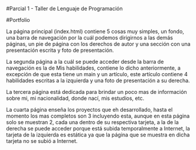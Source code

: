 #Parcial 1 - Taller de Lenguaje de Programación

#Portfolio

La página principal (index.html) contiene 5 cosas muy simples, un fondo, una barra de navegación por la cuál podemos dirigirnos a las demás páginas, un pie de página con los derechos de autor y una sección con una presentación escrita y foto de presentación.

La segunda página a la cuál se puede acceder desde la barra de navegación es la de Mis habilidades, contiene lo dicho anteriormente, a excepción de que esta tiene un main y un artículo, este artículo contiene 4 habilidades escritas a la izquierda y una foto de presentación a su derecha.

La tercera página está dedicada para brindar un poco mas de información sobre mi, mi nacionalidad, donde nací, mis estudios, etc.

La cuarta página enseña los proyectos que eh desarrollado, hasta el momento los mas completos son 3 incluyendo esta, aunque en esta página solo se muestran 2, cada una dentro de su respectiva tarjeta, a la de la derecha se puede acceder porque está subida temporalmente a Internet, la tarjeta de la izquierda es estática ya que la página que se muestra en dicha tarjeta no se subió a Internet.
